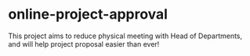 # online-project-approval

This project aims to reduce physical meeting with Head of Departments, and will help project proposal easier than ever!
